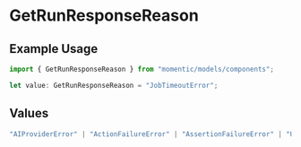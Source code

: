 # GetRunResponseReason

## Example Usage

```typescript
import { GetRunResponseReason } from "momentic/models/components";

let value: GetRunResponseReason = "JobTimeoutError";
```

## Values

```typescript
"AIProviderError" | "ActionFailureError" | "AssertionFailureError" | "UserConfigurationError" | "JobTimeoutError" | "InternalWebAgentError" | "InternalPlatformError"
```